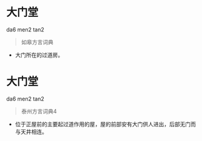 # 大门堂
da6 men2 tan2
> 如皋方言词典
- 大门所在的过道房。

# 大门堂
da6 men2 tan2
> 泰州方言词典4
- 位于正屋前的主要起过道作用的屋，屋的前部安有大门供人进出，后部无门而与天井相连。
